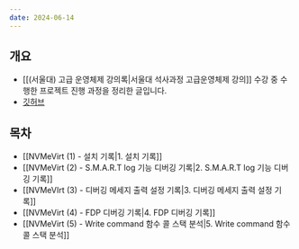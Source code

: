 ```yaml
---
date: 2024-06-14
---
```

## 개요

- [[(서울대) 고급 운영체제 강의록|서울대 석사과정 고급운영체제 강의]] 수강 중 수행한 프로젝트 진행 과정을 정리한 글입니다.
- [깃허브](https://github.com/aos24s-cse-snu-ac-kr)

## 목차

- [[NVMeVirt (1) - 설치 기록|1. 설치 기록]]
- [[NVMeVirt (2) - S.M.A.R.T log 기능 디버깅 기록|2. S.M.A.R.T log 기능 디버깅 기록]]
- [[NVMeVIrt (3) - 디버깅 메세지 출력 설정 기록|3. 디버깅 메세지 출력 설정 기록]]
- [[NVMeVirt (4) - FDP 디버깅 기록|4. FDP 디버깅 기록]]
- [[NVMeVirt (5) - Write command 함수 콜 스택 분석|5. Write command 함수 콜 스택 분석]]